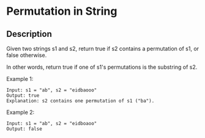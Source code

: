 # Permutation in String
## Description

Given two strings s1 and s2, return true if s2 contains a permutation of s1, or false otherwise.

In other words, return true if one of s1's permutations is the substring of s2.
 
Example 1:

```
Input: s1 = "ab", s2 = "eidbaooo"
Output: true
Explanation: s2 contains one permutation of s1 ("ba").
```

Example 2:

```
Input: s1 = "ab", s2 = "eidboaoo"
Output: false
```